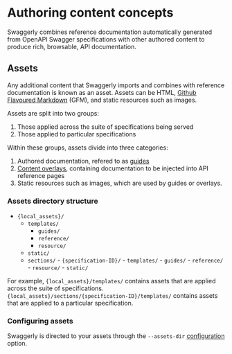 # Authoring content concepts

Swaggerly combines reference documentation automatically generated from OpenAPI Swagger specifications
with other authored content to produce rich, browsable, API documentation.

## Assets

Any additional content that Swaggerly imports and combines with reference documentation is known
as an asset. Assets can be HTML,
[Github Flavoured Markdown](https://help.github.com/articles/basic-writing-and-formatting-syntax/) (GFM),
and static resources such as images.

Assets are split into two groups:

1. Those applied across the suite of specifications being served
2. Those applied to particular specifications

Within these groups, assets divide into three categories:

1. Authored documentation, refered to as [guides](/docs/author-guides)
2. [Content overlays](/docs/author-overlays), containing documentation to be injected into API reference pages
3. Static resources such as images, which are used by guides or overlays.

### Assets directory structure

- `{local_assets}/`
  - `templates/`
     - `guides/`
     - `reference/`
     - `resource/`
  - `static/`
  - `sections/`
        - `{specification-ID}/`
          - `templates/`
             - `guides/`
             - `reference/`
             - `resource/`
          - `static/`

For example, `{local_assets}/templates/` contains assets that are applied across the suite of specifications.
`{local_assets}/sections/{specification-ID}/templates/` contains assets that are applied to a particular specification.

### Configuring assets

Swaggerly is directed to your assets through the `--assets-dir` [configuration](/docs/configuration-guide) option.
